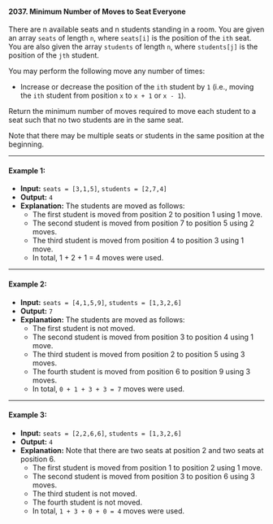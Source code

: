 #### 2037. Minimum Number of Moves to Seat Everyone

There are n available seats and n students standing in a room. You are given an array `seats` of length `n`, where `seats[i]` is the position of the `ith` seat. You are also given the array `students` of length `n`, where `students[j]` is the position of the `jth` student.

You may perform the following move any number of times:

- Increase or decrease the position of the `ith` student by `1` (i.e., moving the `ith` student from position `x` to `x + 1` or `x - 1`).

Return the minimum number of moves required to move each student to a seat such that no two students are in the same seat.

Note that there may be multiple seats or students in the same position at the beginning.

---

#### Example 1:
- **Input:** `seats = [3,1,5]`, `students = [2,7,4]`
- **Output:** `4`
- **Explanation:** The students are moved as follows:
  - The first student is moved from position 2 to position 1 using 1 move.
  - The second student is moved from position 7 to position 5 using 2 moves.
  - The third student is moved from position 4 to position 3 using 1 move.
  - In total, 1 + 2 + 1 = 4 moves were used.

---

#### Example 2:
- **Input:** `seats = [4,1,5,9]`, `students = [1,3,2,6]`
- **Output:** `7`
- **Explanation:** The students are moved as follows:
  - The first student is not moved.
  - The second student is moved from position 3 to position 4 using 1 move.
  - The third student is moved from position 2 to position 5 using 3 moves.
  - The fourth student is moved from position 6 to position 9 using 3 moves.
  - In total, `0 + 1 + 3 + 3 = 7` moves were used.

---

#### Example 3:
- **Input:** `seats = [2,2,6,6]`, `students = [1,3,2,6]`
- **Output:** `4`
- **Explanation:** Note that there are two seats at position 2 and two seats at position 6.
  - The first student is moved from position 1 to position 2 using 1 move.
  - The second student is moved from position 3 to position 6 using 3 moves.
  - The third student is not moved.
  - The fourth student is not moved.
  - In total, `1 + 3 + 0 + 0 = 4` moves were used.
